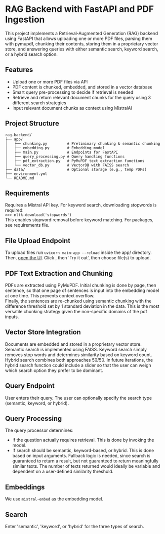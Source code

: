 # RAG Backend with FastAPI and PDF Ingestion #

This project implements a Retrieval-Augmented Generation (RAG) backend using FastAPI that allows uploading one or more PDF files, parsing them with pymupdf, chunking their contents, storing them in a proprietary vector store, and answering queries with either semantic search, keyword search, or a hybrid search option.


## Features ##
- Upload one or more PDF files via API
- PDF content is chunked, embedded, and stored in a vector database    
- Smart query pre-processing to decide if retrieval is needed
- Retrieve and return relevant document chunks for the query using 3 different search strategies
- Input relevant document chunks as context using MistralAI

## Project Structure ##
```
rag-backend/
├── app/
│   ├── chunking.py         # Preliminary chunking & semantic chunking
│   ├── embedding.py        # Embedding model
│   ├── main.py             # Endpoints for FastAPI
│   ├── query_processing.py # Query handling functions           
│   ├── pdf_extraction.py   # PyMuPDF text extraction functions
│   └── vector_db.py        # VectorDB with FAISS search
├── data/                   # Optional storage (e.g., temp PDFs)
├── environment.yml
└── README.md
```

## Requirements ##
Requires a Mistral API key.
For keyword search, downloading stopwords is required:      
`>>> nltk.download('stopwords')`        
This enables stopword removal before keyword matching. 
For packages, see requirements file.

## File Upload Endpoint ##
To upload files run
```uvicorn main:app --reload```
inside the app/ directory. Then, [open the UI](http://127.0.0.1:8000/docs).
Click , then 'Try it out', then choose file(s) to upload.

## PDF Text Extraction and Chunking ##
PDFs are extracted using PyMuPDF. Initial chunking is done by page, then sentence, so that one page of sentences is input into
the embedding model at one time. This prevents context overflow.     
Finally, the sentences are re-chunked using semantic chunking with the difference threshold set by 1 standard deviation in the data. This is the most versatile chunking strategy given the non-specific domains of the pdf inputs.

## Vector Store Integration ##
Documents are embedded and stored in a proprietary vector store.
Semantic search is implemented using FAISS. Keyword search simply removes stop words and
determines similarity based on keyword count.   
Hybrid search combines both approaches 50/50. In future iterations, the hybrid search function could include a slider
so that the user can weigh which search option they prefer to be dominant.

## Query Endpoint ##
User enters their query. The user can optionally specify the search type (semantic, keyword, or hybrid).

## Query Processing ##
The query processor determines:
- If the question actually requires retrieval. This is done by invoking the model.
- If search should be semantic, keyword-based, or hybrid. This is done based on input arguments.
Fallback logic is needed, since search is guaranteed to return a result, but not guaranteed to return
meaningfully similar texts. The number of texts returned would ideally be variable and dependent on a 
user-defined similarity threshold. 

## Embeddings ##
We use `mistral-embed` as the embedding model.

## Search ##
Enter 'semantic', 'keyword', or 'hybrid' for the three types of search.
